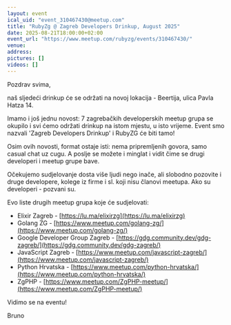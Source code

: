 ```yaml
---
layout: event
ical_uid: "event_310467430@meetup.com"
title: "RubyZg @ Zagreb Developers Drinkup, August 2025"
date: 2025-08-21T18:00:00+02:00
event_url: "https://www.meetup.com/rubyzg/events/310467430/"
venue:
address:
pictures: []
videos: []
---
```


Pozdrav svima,
  
naš sljedeći drinkup će se održati na novoj lokacija - Beertija, ulica Pavla Hatza 14.
  
Imamo i još jednu novost: 7 zagrebačkih developerskih meetup grupa se okupilo i svi ćemo održati drinkup na istom mjestu, u isto vrijeme. Event smo nazvali 'Zagreb Developers Drinkup' i RubyZG će biti tamo!
  
Osim ovih novosti, format ostaje isti: nema pripremljenih govora, samo casual chat uz cugu. A poslje se možete i minglat i vidit čime se drugi developeri i meetup grupe bave.
  
Očekujemo sudjelovanje dosta više ljudi nego inače, ali slobodno pozovite i druge developere, kolege iz firme i sl. koji nisu članovi meetupa. Ako su developeri - pozvani su.
  
Evo liste drugih meetup grupa koje će sudjelovati:
  
* Elixir Zagreb - [https://lu.ma/elixirzg](https://lu.ma/elixirzg)  
* Golang ZG - [https://www.meetup.com/golang-zg/](https://www.meetup.com/golang-zg/)  
* Google Developer Group Zagreb - [https://gdg.community.dev/gdg-zagreb/](https://gdg.community.dev/gdg-zagreb/)  
* JavaScript Zagreb - [https://www.meetup.com/javascript-zagreb/](https://www.meetup.com/javascript-zagreb/)  
* Python Hrvatska - [https://www.meetup.com/python-hrvatska/](https://www.meetup.com/python-hrvatska/)  
* ZgPHP - [https://www.meetup.com/ZgPHP-meetup/](https://www.meetup.com/ZgPHP-meetup/)
  
Vidimo se na eventu!
  
Bruno
